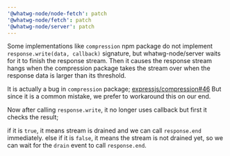 ```yaml
---
'@whatwg-node/node-fetch': patch
'@whatwg-node/fetch': patch
'@whatwg-node/server': patch
---
```


Some implementations like `compression` npm package do not implement `response.write(data, callback)` signature, but whatwg-node/server waits for it to finish the response stream.
Then it causes the response stream hangs when the compression package takes the stream over when the response data is larger than its threshold.

It is actually a bug in `compression` package;
[expressjs/compression#46](https://github.com/expressjs/compression/issues/46)
But since it is a common mistake, we prefer to workaround this on our end.

Now after calling `response.write`, it no longer uses callback but first it checks the result;

if it is `true`, it means stream is drained and we can call `response.end` immediately.
else if it is `false`, it means the stream is not drained yet, so we can wait for the `drain` event to call `response.end`.
